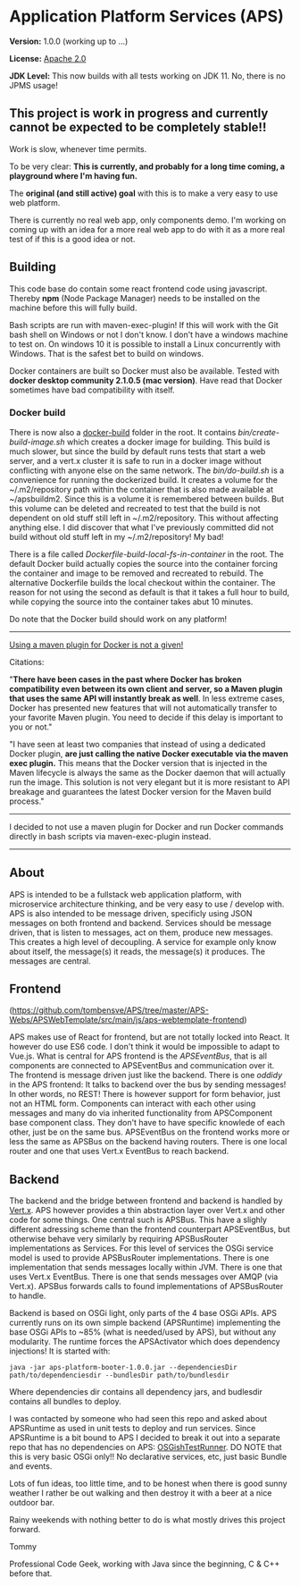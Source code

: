 ﻿# Application Platform Services (APS)

__Version:__ 1.0.0 (working up to ...)

__License:__ [Apache 2.0](lics/Apache-2.0.md)

__JDK Level:__ This now builds with all tests working on JDK 11. No, there is no JPMS usage!

## This project is work in progress and currently cannot be expected to be completely stable!!

Work is slow, whenever time permits.

To be very clear: **This is currently, and probably for a long time coming, a playground where I'm having fun.**

The __original (and still active) goal__ with this is to make a very easy to use web platform.

There is currently no real web app, only components demo. I'm working on coming up with an idea for a more real web app to do with it as a more real test of if this is a good idea or not. 

## Building

This code base do contain some react frontend code using javascript. Thereby __npm__
(Node Package Manager) needs to be installed on the machine before this will fully
build.

Bash scripts are run with maven-exec-plugin! If this will work with the Git bash shell on Windows or not I don't know. I don't have a windows machine to test on. On windows 10 it is possible to install a Linux concurrently with Windows. That is the safest bet to build on windows. 

Docker containers are built so Docker must also be available. Tested with **docker desktop community 2.1.0.5 (mac version)**. Have read that Docker sometimes have bad compatibility with itself. 

### Docker build

There is now also a [docker-build](docker-build/) folder in the root. It contains _bin/create-build-image.sh_ which creates a docker image for building. This build is much slower, but since the build by default runs tests that start a web server, and a vert.x cluster it is safe to run in a docker image without conflicting with anyone else on the same network. The _bin/do-build.sh_ is a convenience for running the dockerized build. It creates a volume for the ~/.m2/repository path within the container that is also made available at ~/apsbuildm2. Since this is a volume it is remembered between builds. But this volume can be deleted and recreated to test that the build is not dependent on old stuff still left in ~/.m2/repository. This without affecting anything else. I did discover that what I've previously committed did not build without old stuff left in my ~/.m2/repository! My bad! 

There is a file called _Dockerfile-build-local-fs-in-container_ in the root. The default Docker build actually copies the source into the container forcing the container and image to be removed and recreated to rebuild. The alternative Dockerfile builds the local checkout within the container. The reason for not using the second as default is that it takes a full hour to build, while copying the source into the container takes abut 10 minutes. 

Do note that the Docker build should work on any platform!

----

[Using a maven plugin for Docker is not a given!](https://medium.com/containers-101/using-docker-from-maven-and-maven-from-docker-1494238f1cf6) 

Citations:

"**There have been cases in the past where Docker has broken compatibility even between its own client and server, so a Maven plugin that uses the same API will instantly break as well**. In less extreme cases, Docker has presented new features that will not automatically transfer to your favorite Maven plugin. You need to decide if this delay is important to you or not."

"I have seen at least two companies that instead of using a dedicated Docker plugin, **are just calling the native Docker executable via the maven exec plugin.** This means that the Docker version that is injected in the Maven lifecycle is always the same as the Docker daemon that will actually run the image. This solution is not very elegant but it is more resistant to API breakage and guarantees the latest Docker version for the Maven build process."

----

I decided to not use a maven plugin for Docker and run Docker commands directly in bash scripts via maven-exec-plugin instead.

---- 

## About

APS is intended to be a fullstack web application platform, with microservice architecture thinking, and be very easy to use / develop with. APS is also intended to be message driven, specificly using JSON messages on both frontend and backend. Services should be message driven, that is listen to messages, act on them, produce new messages. This creates a high level of decoupling. A service for example only know about itself, the message(s) it reads, the message(s) it produces. The messages are central. 

## Frontend

(<https://github.com/tombensve/APS/tree/master/APS-Webs/APSWebTemplate/src/main/js/aps-webtemplate-frontend>)

APS makes use of React for frontend, but are not totally locked into React. It however do use ES6 code. I don't think it would be impossible to adapt to Vue.js. What is central for APS frontend is the _APSEventBus_, that is all components are connected to APSEventBus and communication over it. The frontend is message driven just like the backend. There is one _oddidy_ in the APS frontend: It talks to backend over the bus by sending messages! In other words, no REST! There is however support for form behavior, just not an HTML form. Components can interact with each other using messages and many do via inherited functionality from APSComponent base component class. They don't have to have specific knowlede of each other, just be on the same bus. APSEventBus on the frontend works more or less the same as APSBus on the backend having routers. There is one local router and one that uses Vert.x EventBus to reach backend. 

## Backend

The backend and the bridge between frontend and backend is handled by [Vert.x](https://vertx.io/). APS however provides a thin abstraction layer over Vert.x and other code for some things. One central such is APSBus. This have a slighly different adressing scheme than the frontend counterpart APSEventBus, but otherwise behave very similarly by requiring APSBusRouter implementations as Services. For this level of services the OSGi service model is used to provide APSBusRouter implementations. There is one implementation that sends messages locally within JVM. There is one that uses Vert.x EventBus. There is one that sends messages over AMQP (via Vert.x). APSBus forwards calls to found implementations of APSBusRouter to handle.    

Backend is based on OSGi light, only parts of the 4 base OSGi APIs. APS currently runs on its own simple backend (APSRuntime) implementing the base OSGi APIs to ~85% (what is needed/used by APS), but without any modularity. The runtime forces the APSActivator which does dependency injections! It is started with:

    java -jar aps-platform-booter-1.0.0.jar --dependenciesDir path/to/dependenciesdir --bundlesDir path/to/bundlesdir 

Where dependencies dir contains all dependency jars, and budlesdir contains all bundles to deploy.

I was contacted by someone who had seen this repo and asked about APSRuntime as used in unit tests to deploy and run services. Since APSRuntime is a bit bound to APS I decided to break it out into a separate repo that has no dependencies on APS: [OSGishTestRunner](https://github.com/tombensve/OSGishTestRunner). DO NOTE that this is very basic OSGi only!! No declarative services, etc, just basic Bundle and events. 

Lots of fun ideas, too little time, and to be honest when there is good sunny weather I rather be out walking and then destroy it with a beer at a nice outdoor bar. 

Rainy weekends with nothing better to do is what mostly drives this project forward.

Tommy

Professional Code Geek, working with Java since the beginning, C & C++ before that. 



